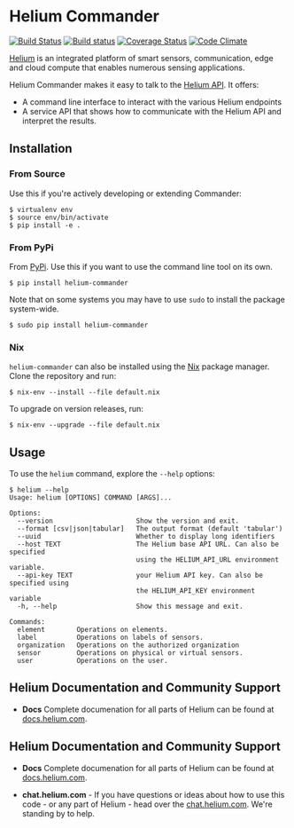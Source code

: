 # Helium Commander

[![Build Status](https://travis-ci.org/helium/helium-commander.svg?branch=master)](https://travis-ci.org/helium/helium-commander)
[![Build status](https://ci.appveyor.com/api/projects/status/i5bocfry81whgaqx?svg=true)](https://ci.appveyor.com/project/madninja/helium-commander)
[![Coverage Status](https://coveralls.io/repos/github/helium/helium-commander/badge.svg?branch=master)](https://coveralls.io/github/helium/helium-commander?branch=master)
[![Code Climate](https://codeclimate.com/github/helium/helium-commander/badges/gpa.svg)](https://codeclimate.com/github/helium/helium-commander)

[Helium](https://helium.com) is an integrated platform of smart sensors, communication, edge and cloud compute that enables numerous sensing applications.

Helium Commander makes it easy to talk to the [Helium API](https://docs.helium.com). It offers:

* A command line interface to interact with the various Helium endpoints
* A service API that shows how to communicate with the Helium API and interpret the results.

## Installation


### From Source

Use this if you're actively developing or extending Commander:

```
$ virtualenv env
$ source env/bin/activate
$ pip install -e .
```

### From PyPi

From [PyPi](https://pypi.python.org). Use this if you want to use the command line tool on its own.


```
$ pip install helium-commander
```

Note that on some systems you may have to use `sudo` to install the package system-wide.

```
$ sudo pip install helium-commander
```

### Nix

`helium-commander` can also be installed using the [Nix](https://nixos.org/nix/) package manager. Clone the repository and run:


```
$ nix-env --install --file default.nix
```

To upgrade on version releases, run:


```
$ nix-env --upgrade --file default.nix
```

## Usage

To use the `helium` command, explore the `--help` options:

```
$ helium --help
Usage: helium [OPTIONS] COMMAND [ARGS]...

Options:
  --version                     Show the version and exit.
  --format [csv|json|tabular]   The output format (default 'tabular')
  --uuid                        Whether to display long identifiers
  --host TEXT                   The Helium base API URL. Can also be specified
                                using the HELIUM_API_URL environment variable.
  --api-key TEXT                your Helium API key. Can also be specified using
                                the HELIUM_API_KEY environment variable
  -h, --help                    Show this message and exit.

Commands:
  element        Operations on elements.
  label          Operations on labels of sensors.
  organization   Operations on the authorized organization
  sensor         Operations on physical or virtual sensors.
  user           Operations on the user.
```

##  Helium Documentation and Community Support

* **Docs** Complete documenation for all parts of Helium can be found at [docs.helium.com](https://docs.helium.com).

##  Helium Documentation and Community Support


* **Docs** Complete documenation for all parts of Helium can be found at [docs.helium.com](https://docs/helium.com).

* **chat.helium.com** - If you have questions or ideas about how to use this code - or any part of Helium - head over the [chat.helium.com](https://chat.helium.com). We're standing by to help.
